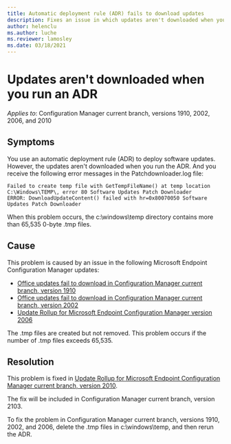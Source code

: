 ```yaml
---
title: Automatic deployment rule (ADR) fails to download updates
description: Fixes an issue in which updates aren't downloaded when you run an ADR. This issue is caused by excessive zero-byte .tmp files.
author: helenclu
ms.author: luche
ms.reviewer: lamosley
ms.date: 03/18/2021
---
```

# Updates aren't downloaded when you run an ADR

*Applies to*: Configuration Manager current branch, versions 1910, 2002, 2006, and 2010

## Symptoms

You use an automatic deployment rule (ADR) to deploy software updates. However, the updates aren't downloaded when you run the ADR. And you receive the following error messages in the Patchdownloader.log file:

```output
Failed to create temp file with GetTempFileName() at temp location C:\Windows\TEMP\, error 80 Software Updates Patch Downloader 
ERROR: DownloadUpdateContent() failed with hr=0x80070050 Software Updates Patch Downloader 
```

When this problem occurs, the c:\windows\temp directory contains more than 65,535 0-byte .tmp files.

## Cause

This problem is caused by an issue in the following Microsoft Endpoint Configuration Manager updates:

- [Office updates fail to download in Configuration Manager current branch, version 1910](https://support.microsoft.com/topic/office-updates-fail-to-download-in-configuration-manager-current-branch-version-1910-5c9d6432-0c49-f118-17ba-6f715982b6a2)
- [Office updates fail to download in Configuration Manager current branch, version 2002](https://support.microsoft.com/topic/office-updates-fail-to-download-in-configuration-manager-current-branch-version-2002-cb77b9d9-5cd8-88c2-044e-f98e11c32f80)
- [Update Rollup for Microsoft Endpoint Configuration Manager version 2006](https://support.microsoft.com/topic/update-rollup-for-microsoft-endpoint-configuration-manager-version-2006-2986e36e-a634-7756-163f-4c17cb776c2f)

The .tmp files are created but not removed. This problem occurs if the number of .tmp files exceeds 65,535.

## Resolution

This problem is fixed in [Update Rollup for Microsoft Endpoint Configuration Manager current branch, version 2010](https://support.microsoft.com/topic/update-rollup-for-microsoft-endpoint-configuration-manager-current-branch-version-2010-403fa677-e418-e39d-6eb6-f279ea991a95).

The fix will be included in Configuration Manager current branch, version 2103.

To fix the problem in Configuration Manager current branch, versions 1910, 2002, and 2006, delete the .tmp files in c:\windows\temp, and then rerun the ADR.
